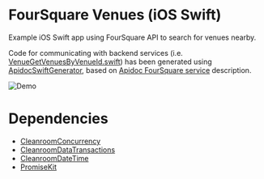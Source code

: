 # FourSquare Venues (iOS Swift) #

Example iOS Swift app using FourSquare API to search for venues nearby.

Code for communicating with backend services (i.e.  [VenueGetVenuesByVenueId.swift](Sources/ApidocClients/FourSquare/Resource/VenueGetVenuesByVenueId.swift)) has been generated using [ApidocSwiftGenerator](https://github.com/kyle-dorman/ApidocSwiftGenerator), based on [Apidoc FourSquare service](http://www.apidoc.me/natalia/foursquare/latest) description.

![Demo](Resources/FSVenues-Demo.gif "Demo")

# Dependencies

* [CleanroomConcurrency](http://github.com/emaloney/CleanroomConcurrency)
* [CleanroomDataTransactions](http://github.com/emaloney/CleanroomDataTransactions)
* [CleanroomDateTime](http://github.com/emaloney/CleanroomDateTime)
* [PromiseKit](https://github.com/mxcl/PromiseKit)

